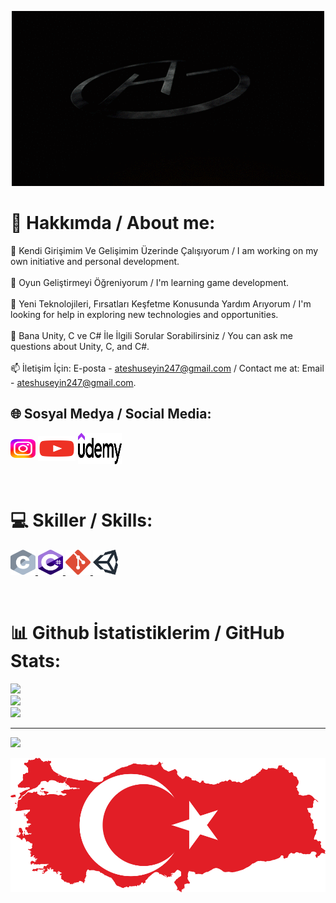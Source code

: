 <p align="center">
  <img src="https://raw.githubusercontent.com/521xueweihan/img_logo/master/logo/readme.gif"/>


# 💫 Hakkımda / About me:
🔭 Kendi Girişimim Ve Gelişimim Üzerinde Çalışıyorum / I am working on my own initiative and personal development.<br><br>👯 Oyun Geliştirmeyi Öğreniyorum / I'm learning game development.<br><br>🤝 Yeni Teknolojileri, Fırsatları Keşfetme Konusunda Yardım Arıyorum / I'm looking for help in exploring new technologies and opportunities.<br><br>💬  Bana Unity, C ve C# İle İlgili Sorular Sorabilirsiniz / You can ask me questions about Unity, C, and C#.<br><br>📫 İletişim İçin: E-posta - ateshuseyin247@gmail.com / Contact me at: Email - ateshuseyin247@gmail.com.

## 🌐 Sosyal Medya / Social Media:
<a href="https://instagram.com/atess_huseyinn" target="blank"><img align="center" src="https://github.com/huseyinnatess/readme.generator/blob/main/image_src/instagram-new-2022-seeklogo.com.svg" alt="atess_huseyinn" height="30" width="40" /></a>
<a href="https://www.youtube.com/channel/UCYKwCoigaEOPvM1_pPCTu5A" target="blank"><img align="center" src="https://github.com/huseyinnatess/readme.generator/blob/main/image_src/youtube-icon.svg" alt="ateshuseyin" height="40" width="60" /></a>
<a href="https://www.udemy.com/user/huseyin-ates-2/" target="blank"><img align="center" src="https://github.com/huseyinnatess/readme.generator/blob/main/image_src/udemy-icon.svg" alt="ateshuseyin" height="50" width="70" /></a>
</p>
<br>

# 💻 Skiller / Skills:
<p align="left"> <a href="https://www.cprogramming.com/" target="_blank" rel="noreferrer"> <img src="https://github.com/huseyinnatess/readme.generator/blob/main/image_src/c-icon.svg" alt="c" width="40" height="40"/> </a> <a href="https://www.w3schools.com/cs/" target="_blank" rel="noreferrer"> <img src="https://github.com/huseyinnatess/readme.generator/blob/main/image_src/c-sharp-icon.svg" alt="csharp" width="40" height="40"/> </a> <a href="https://git-scm.com/" target="_blank" rel="noreferrer"> <img src="https://github.com/huseyinnatess/readme.generator/blob/main/image_src/git-icon.svg" alt="git" width="40" height="40"/> </a> <a href="https://unity.com/" target="_blank" rel="noreferrer"> <img src="https://github.com/huseyinnatess/readme.generator/blob/main/image_src/unity-icon.svg" alt="unity" width="40" height="40"/> </a> </p>
<br>

# 📊 Github İstatistiklerim / GitHub Stats:
![](https://github-readme-stats.vercel.app/api?username=huseyinnatess&theme=dark&hide_border=false&include_all_commits=true&count_private=true)<br/>
![](https://github-readme-streak-stats.herokuapp.com/?user=huseyinnatess&theme=dark&hide_border=false)<br/>
![](https://github-readme-stats.vercel.app/api/top-langs/?username=huseyinnatess&theme=dark&hide_border=false&include_all_commits=true&count_private=true&layout=compact)


---
[![](https://visitcount.itsvg.in/api?id=huseyinnatess&icon=0&color=0)](https://visitcount.itsvg.in)

<!-- Proudly created with GPRM ( https://gprm.itsvg.in ) -->

<p align="center">
  <img src="https://github.com/huseyinnatess/readme.generator/blob/main/image_src/turkey-flag-icon.svg"/>


